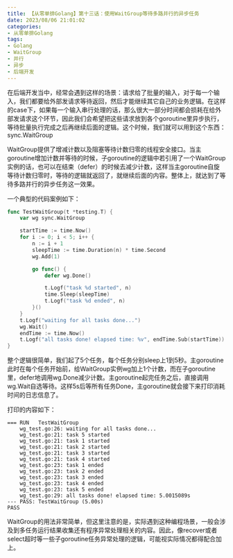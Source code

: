```yaml
---
title: 【从零单排Golang】第十三话：使用WaitGroup等待多路并行的异步任务
date: 2023/08/06 21:01:02
categories:
- 从零单排Golang
tags:
- Golang
- WaitGroup
- 并行
- 异步
- 后端开发
---
```


在后端开发当中，经常会遇到这样的场景：请求给了批量的输入，对于每一个输入，我们都要给外部发请求等待返回，然后才能继续其它自己的业务逻辑。在这样的case下，如果每一个输入串行处理的话，那么很大一部分时间都会损耗在给外部发请求这个环节，因此我们会希望把这些请求放到各个goroutine里异步执行，等待批量执行完成之后再继续后面的逻辑。这个时候，我们就可以用到这个东西：sync.WaitGroup

WaitGroup提供了增减计数以及阻塞等待计数归零的线程安全接口。当主goroutine增加计数并等待的时候，子goroutine的逻辑中若引用了一个WaitGroup实例的话，也可以在结束（defer）的时候去减少计数，这样当主goroutine自旋等待计数归零时，等待的逻辑就返回了，就继续后面的内容。整体上，就达到了等待多路并行的异步任务这一效果。

一个典型的代码案例如下：

<!-- more -->

```go
func TestWaitGroup(t *testing.T) {
    var wg sync.WaitGroup

    startTime := time.Now()
    for i := 0; i < 5; i++ {
        n := i + 1
        sleepTime := time.Duration(n) * time.Second
        wg.Add(1)

        go func() {
            defer wg.Done()

            t.Logf("task %d started", n)
            time.Sleep(sleepTime)
            t.Logf("task %d ended", n)
        }()
    }
    t.Logf("waiting for all tasks done...")
    wg.Wait()
    endTime := time.Now()
    t.Logf("all tasks done! elapsed time: %v", endTime.Sub(startTime))
}
```

整个逻辑很简单，我们起了5个任务，每个任务分别sleep上1到5秒。主goroutine此时在每个任务开始前，给WaitGroup实例wg加上1个计数，而在子goroutine里，defer地调用wg.Done减少计数。主goroutine起完任务之后，直接调用wg.Wait自选等待。这样5s后等所有任务Done，主goroutine就会接下来打印消耗时间的日志信息了。

打印的内容如下：

```text
=== RUN   TestWaitGroup
    wg_test.go:26: waiting for all tasks done...
    wg_test.go:21: task 5 started
    wg_test.go:21: task 1 started
    wg_test.go:21: task 2 started
    wg_test.go:21: task 3 started
    wg_test.go:21: task 4 started
    wg_test.go:23: task 1 ended
    wg_test.go:23: task 2 ended
    wg_test.go:23: task 3 ended
    wg_test.go:23: task 4 ended
    wg_test.go:23: task 5 ended
    wg_test.go:29: all tasks done! elapsed time: 5.0015089s
--- PASS: TestWaitGroup (5.00s)
PASS
```

WaitGroup的用法非常简单，但这里注意的是，实际遇到这种编程场景，一般会涉及到多任务运行结果收集还有程序异常处理相关的内容。因此，像recover或者select超时等一些子goroutine任务异常处理的逻辑，可能视实际情况都得配合加上。
